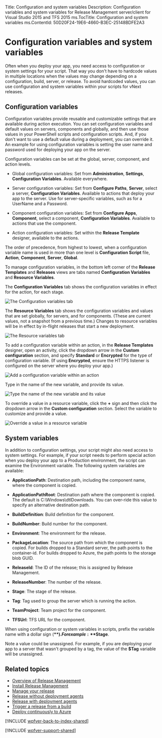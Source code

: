 Title: Configuration and system variables
Description: Configuration variables and system variables for Release Management server/client for Visual Studio 2015 and TFS 2015
ms.TocTitle: Configuration and system variables
ms.ContentId: 50D20F24-19E6-4660-B3EC-25148BDFE2A3

# Configuration variables and system variables

Often when you deploy your app, you need access to configuration or system 
settings for your script. That way you don't have to hardcode values in 
multiple locations when the values may change depending on a configuration, 
build, server, or release. To avoid hardcoded values, you can use 
configuration and system variables within your scripts for vNext releases.

## Configuration variables

Configuration variables provide reusable and customizable settings that are 
available during action execution. You can set configuration variables and 
default values on servers, components and globally, and then use those 
values in your PowerShell scripts and configuration scripts. And, if you 
don't want to use a default value during a deployment, you can override it. 
An example for using configuration variables is setting the user name and 
password used for deploying your app on the server. 

Configuration variables can be set at the global, server, component, and 
action levels. 

 * Global configuration variables: Set from **Administration**, **Settings**,
  **Configuration Variables**. Available everywhere.

 * Server configuration variables: Set from **Configure Paths**, **Server**,
  select a server, **Configuration Variables**. Available to actions that 
  deploy your app to the server. Use for server-specific variables, such 
  as for a UserName and a Password.

 * Component configuration variables: Set from **Configure Apps**, 
  **Component**, select a component, **Configuration Variables**. Available 
  to actions that use the component.

 * Action configuration variables: Set within the **Release Template** designer, 
  available to the actions.

The order of precedence, from highest to lowest, when a configuration 
variable name is used in more than one level is **Configuration Script** 
file, **Action**, **Component**, **Server**, **Global**. 

To manage configuration variables, in the bottom left corner of the **Release 
Templates** and **Releases** views are tabs named **Configuration Variables**
and **Resource Variables**.

The **Configuration Variables** tab shows the configuration variables in 
effect for the action, for each stage.

![The Configuration variables tab ](_img/config-system-vars-01.png)

The **Resource Variables** tab shows the configuration variables and values 
that are set globally, for servers, and for components. (These are current 
values, not a snapshot from a previous time.) Changes to resource variables
 will be in effect by in-flight releases that start a new deployment.

![The Resource variables tab ](_img/config-system-vars-02.png)

To add a configuration variable within an action, in the **Release Templates**
designer, open an activity, click the dropdown arrow in the **Custom 
configuration** section, and specify **Standard** or **Encrypted** for the 
type of configuration variable. (If using **Encrypted**, ensure the HTTPS 
listener is configured on the server where you deploy your app.)

![Add a configuration variable within an action ](_img/config-system-vars-03.png)

Type in the name of the new variable, and provide its value.

![Type the name of the new variable and its value ](_img/config-system-vars-04.png)

To override a value in a resource variable, click the **+** sign and then 
click the dropdown arrow in the **Custom configuration** section. Select 
the variable to customize and provide a value.

![Override a value in a resource variable ](_img/config-system-vars-05.png)

## System variables
 
In addition to configuration settings, your script might also need access 
to system settings. For example, if your script needs to perform special 
action when you deploy your app to a Production environment, the script can 
examine the Environment variable. The following system variables are 
available:

 * **ApplicationPath**: Destination path, including the component name, 
  where the component is copied.

 * **ApplicationPathRoot**: Destination path where the component is copied. 
  The default is C:\\Windows\\dtlDownloads. You can over-ride this value to 
  specify an alternative destination path.

 * **BuildDefinition**: Build definition for the component.

 * **BuildNumber**: Build number for the component.

 * **Environment**: The environment for the release.

 * **PackageLocation**: The source path from which the component is copied. 
  For builds dropped to a Standard server, the path points to the 
  container-id. For builds dropped to Azure, the path points to the storage 
  blob GUID.

 * **ReleaseId**: The ID of the release; this is assigned by Release Management.

 * **ReleaseNumber**: The number of the release.

 * **Stage**: The stage of the release.

 * **Tag**: Tag used to group the server which is running the action.

 * **TeamProject**: Team project for the component.

 * **TFSUrl**: TFS URL for the component.

When using configuration or system variables in scripts, prefix the variable 
name with a dollar sign (**$**). For example: **$Stage**. 

Note a value could be unassigned. For example, if you are deploying your 
app to a server that wasn't grouped by a tag, the value of the **$Tag**
variable will be unassigned.

## Related topics

 * [Overview of Release Management](release-management-overview.md)
 * [Install Release Management](install-release-management.md)
 * [Manage your release](manage-your-release.md)
 * [Release without deployment agents](release-without-agents.md)
 * [Release with deployment agents](release-with-agents.md)
 * [Trigger a release from a build](trigger-a-release.md)
 * [Deploy continuously to Azure](deploy-continuously-to-azure.md) 
 
[!INCLUDE [wpfver-back-to-index-shared](../_shared/wpfver-back-to-index-shared.md)]
 
[!INCLUDE [wpfver-support-shared](../_shared/wpfver-support-shared.md)]
